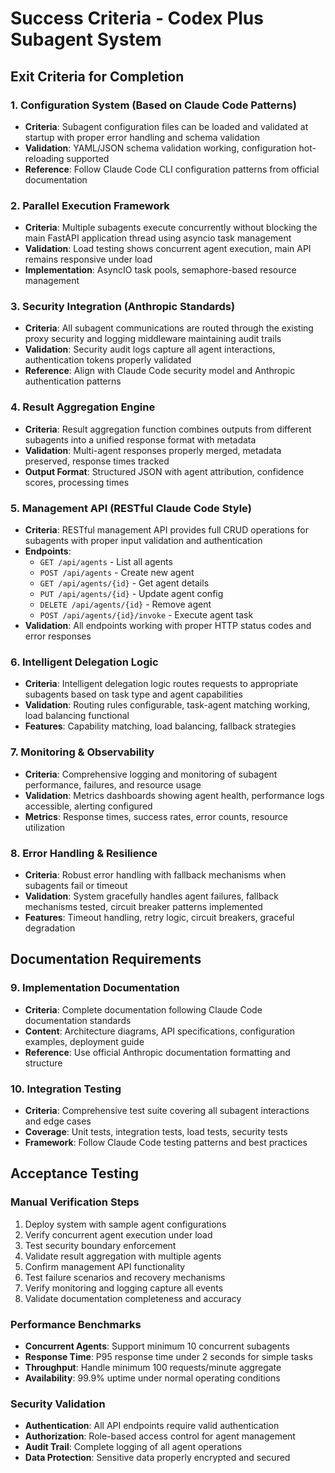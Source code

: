 # Success Criteria - Codex Plus Subagent System

## Exit Criteria for Completion

### 1. Configuration System (Based on Claude Code Patterns)
- **Criteria**: Subagent configuration files can be loaded and validated at startup with proper error handling and schema validation
- **Validation**: YAML/JSON schema validation working, configuration hot-reloading supported
- **Reference**: Follow Claude Code CLI configuration patterns from official documentation

### 2. Parallel Execution Framework
- **Criteria**: Multiple subagents execute concurrently without blocking the main FastAPI application thread using asyncio task management
- **Validation**: Load testing shows concurrent agent execution, main API remains responsive under load
- **Implementation**: AsyncIO task pools, semaphore-based resource management

### 3. Security Integration (Anthropic Standards)
- **Criteria**: All subagent communications are routed through the existing proxy security and logging middleware maintaining audit trails
- **Validation**: Security audit logs capture all agent interactions, authentication tokens properly validated
- **Reference**: Align with Claude Code security model and Anthropic authentication patterns

### 4. Result Aggregation Engine
- **Criteria**: Result aggregation function combines outputs from different subagents into a unified response format with metadata
- **Validation**: Multi-agent responses properly merged, metadata preserved, response times tracked
- **Output Format**: Structured JSON with agent attribution, confidence scores, processing times

### 5. Management API (RESTful Claude Code Style)
- **Criteria**: RESTful management API provides full CRUD operations for subagents with proper input validation and authentication
- **Endpoints**:
  - `GET /api/agents` - List all agents
  - `POST /api/agents` - Create new agent
  - `GET /api/agents/{id}` - Get agent details
  - `PUT /api/agents/{id}` - Update agent config
  - `DELETE /api/agents/{id}` - Remove agent
  - `POST /api/agents/{id}/invoke` - Execute agent task
- **Validation**: All endpoints working with proper HTTP status codes and error responses

### 6. Intelligent Delegation Logic
- **Criteria**: Intelligent delegation logic routes requests to appropriate subagents based on task type and agent capabilities
- **Validation**: Routing rules configurable, task-agent matching working, load balancing functional
- **Features**: Capability matching, load balancing, fallback strategies

### 7. Monitoring & Observability
- **Criteria**: Comprehensive logging and monitoring of subagent performance, failures, and resource usage
- **Validation**: Metrics dashboards showing agent health, performance logs accessible, alerting configured
- **Metrics**: Response times, success rates, error counts, resource utilization

### 8. Error Handling & Resilience
- **Criteria**: Robust error handling with fallback mechanisms when subagents fail or timeout
- **Validation**: System gracefully handles agent failures, fallback mechanisms tested, circuit breaker patterns implemented
- **Features**: Timeout handling, retry logic, circuit breakers, graceful degradation

## Documentation Requirements

### 9. Implementation Documentation
- **Criteria**: Complete documentation following Claude Code documentation standards
- **Content**: Architecture diagrams, API specifications, configuration examples, deployment guide
- **Reference**: Use official Anthropic documentation formatting and structure

### 10. Integration Testing
- **Criteria**: Comprehensive test suite covering all subagent interactions and edge cases
- **Coverage**: Unit tests, integration tests, load tests, security tests
- **Framework**: Follow Claude Code testing patterns and best practices

## Acceptance Testing

### Manual Verification Steps
1. Deploy system with sample agent configurations
2. Verify concurrent agent execution under load
3. Test security boundary enforcement
4. Validate result aggregation with multiple agents
5. Confirm management API functionality
6. Test failure scenarios and recovery mechanisms
7. Verify monitoring and logging capture all events
8. Validate documentation completeness and accuracy

### Performance Benchmarks
- **Concurrent Agents**: Support minimum 10 concurrent subagents
- **Response Time**: P95 response time under 2 seconds for simple tasks
- **Throughput**: Handle minimum 100 requests/minute aggregate
- **Availability**: 99.9% uptime under normal operating conditions

### Security Validation
- **Authentication**: All API endpoints require valid authentication
- **Authorization**: Role-based access control for agent management
- **Audit Trail**: Complete logging of all agent operations
- **Data Protection**: Sensitive data properly encrypted and secured